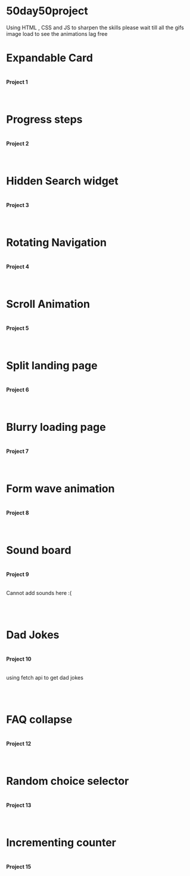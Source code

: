 # 50day50project

Using HTML , CSS and JS to sharpen the skills
please wait till all the gifs image load to see the animations lag free

<h1>Expandable Card<h1>
<h4>Project 1</h4>
<img alt="" src="expandable-card/expandablecard.gif">

<br>
<br>
<h1>Progress steps<h1>
<h4>Project 2</h4>
<img alt = "" src="progress-steps/progress-step.gif">

<br>
<br>
<h1>Hidden Search widget<h1>
<h4>Project 3</h4>
<img alt = "" src="Hidden search widget/hiddensearchwidget.gif">
  
<br>
<br>
<h1>Rotating Navigation<h1>
<h4>Project 4</h4>
<img alt = "" src="Rotating Navigation/rotatingnavigation.gif">
  
<br>
<br>
<h1>Scroll Animation<h1>
<h4>Project 5</h4>
<img alt = "" src="scroll animation/scrollinganimation.gif">
  
<br>
<br>
<h1>Split landing page<h1>
<h4>Project 6</h4>
<img alt = "" src="split Landing page/splitlanding.gif">

<br>
<br>
<h1>Blurry loading page<h1>
<h4>Project 7</h4>
<img alt = "" src="blurry loading/blurryloading.gif">

<br>
<br>
<h1>Form wave animation<h1>
<h4>Project 8</h4>
<img alt = "" src="form wave animation/formwave.gif">

<br>
<br>
<h1>Sound board<h1>
<h4>Project 9</h4>
<img alt = "" src="sound board/soundboard.png">
<p> Cannot add sounds here :(</p>

<br>
<br>
<h1>Dad Jokes<h1>
<h4>Project 10</h4>
<img alt = "" src="Dad jokes/dadjoke.gif">
<p> using fetch api to get dad jokes</p>

<br>
<br>
<h1>FAQ collapse<h1>
<h4>Project 12</h4>
<img alt = "" src="FAQ collapse/faq.gif">

<br>
<br>
<h1>Random choice selector<h1>
<h4>Project 13</h4>
<img alt = "" src="random choice selector/choices.gif">

<br>
<br>
<h1>Incrementing counter<h1>
<h4>Project 15</h4>
<img alt = "" src="Incrementing counter/increment.gif">
